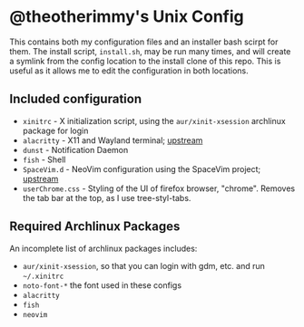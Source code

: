 # @theotherimmy's Unix Config

This contains both my configuration files and an installer bash scirpt for them.
The install script, `install.sh`, may be run many times, and will create a
symlink from the config location to the install clone of this repo. This is
useful as it allows me to edit the configuration in both locations.

## Included configuration

* `xinitrc` - X initialization script, using the `aur/xinit-xsession` archlinux
  package for login
* `alacritty` - X11 and Wayland terminal; [upstream](https://github.com/jwilm/alacritty)
* `dunst` - Notification Daemon
* `fish` - Shell
* `SpaceVim.d` - NeoVim configuration using the SpaceVim project; [upstream](https://github.com/SpaceVim/SpaceVim)
* `userChrome.css` - Styling of the UI of firefox browser, "chrome". Removes
  the tab bar at the top, as I use tree-styl-tabs.

## Required Archlinux Packages
An incomplete list of archlinux packages includes:
 * `aur/xinit-xsession`, so that you can login with gdm, etc. and run `~/.xinitrc`
 * `noto-font-*` the font used in these configs
 * `alacritty`
 * `fish`
 * `neovim`
